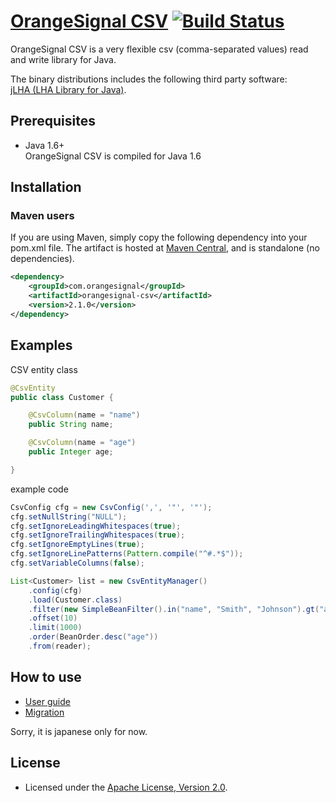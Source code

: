 # [OrangeSignal CSV](http://orangesignal.github.io/orangesignal-csv/) [![Build Status](https://travis-ci.org/orangesignal/orangesignal-csv.png?branch=master)](https://travis-ci.org/orangesignal/orangesignal-csv)

OrangeSignal CSV is a very flexible csv (comma-separated values) read and write library for Java.  

The binary distributions includes the following third party software:  
[jLHA (LHA Library for Java)](http://homepage1.nifty.com/dangan/en/Content/Program/Java/jLHA/jLHA.html).

## Prerequisites

* Java 1.6+  
OrangeSignal CSV is compiled for Java 1.6

## Installation

### Maven users

If you are using Maven, simply copy the following dependency into your pom.xml file. The artifact is hosted at [Maven Central](http://search.maven.org/#search%7Cga%7C1%7Corangesignal-csv), and is standalone (no dependencies).

```xml
<dependency>
    <groupId>com.orangesignal</groupId>
    <artifactId>orangesignal-csv</artifactId>
    <version>2.1.0</version>
</dependency>
```

## Examples

CSV entity class

```java
@CsvEntity
public class Customer {

    @CsvColumn(name = "name")
    public String name;

    @CsvColumn(name = "age")
    public Integer age;

}
```

example code


```java
CsvConfig cfg = new CsvConfig(',', '"', '"');
cfg.setNullString("NULL");
cfg.setIgnoreLeadingWhitespaces(true);
cfg.setIgnoreTrailingWhitespaces(true);
cfg.setIgnoreEmptyLines(true);
cfg.setIgnoreLinePatterns(Pattern.compile("^#.*$"));
cfg.setVariableColumns(false);

List<Customer> list = new CsvEntityManager()
    .config(cfg)
    .load(Customer.class)
    .filter(new SimpleBeanFilter().in("name", "Smith", "Johnson").gt("age", 21))
    .offset(10)
    .limit(1000)
    .order(BeanOrder.desc("age"))
    .from(reader);
```

## How to use

* [User guide](http://orangesignal.github.io/orangesignal-csv/userguide.html)
* [Migration](http://orangesignal.github.io/orangesignal-csv/migration.html)

Sorry, it is japanese only for now.

## License

* Licensed under the [Apache License, Version 2.0](http://www.apache.org/licenses/LICENSE-2.0).
